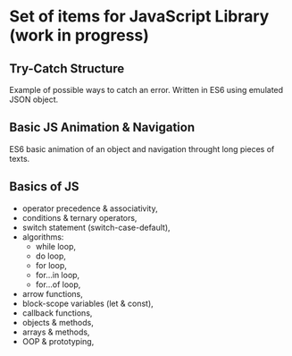 # Set of items for JavaScript Library (work in progress)

## Try-Catch Structure

Example of possible ways to catch an error. Written in ES6 using emulated JSON object.

## Basic JS Animation & Navigation

ES6 basic animation of an object and navigation throught long pieces of texts.

## Basics of JS
- operator precedence & associativity,
- conditions & ternary operators,
- switch statement (switch-case-default),
- algorithms:
    - while loop,
    - do loop,
    - for loop,
    - for...in loop,
    - for...of loop,
- arrow functions,
- block-scope variables (let & const),
- callback functions,
- objects & methods,
- arrays & methods,
- OOP & prototyping,
